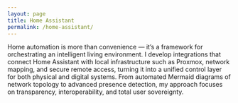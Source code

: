 ```yaml
---
layout: page
title: Home Assistant
permalink: /home-assistant/
---
```


Home automation is more than convenience — it’s a framework for orchestrating an intelligent living environment. I develop integrations that connect Home Assistant with local infrastructure such as Proxmox, network mapping, and secure remote access, turning it into a unified control layer for both physical and digital systems. From automated Mermaid diagrams of network topology to advanced presence detection, my approach focuses on transparency, interoperability, and total user sovereignty.
